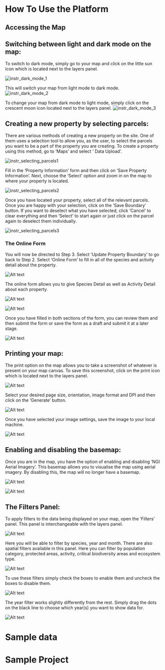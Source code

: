 # How To Use the Platform
<!-- This will be instructions for actions like changing profile settings, going
between different pages, etc and screenshots where necessary-->

<!-- e.g Title like this: -->
## Accessing the Map


<!-- Dark mode -->
## Switching between light and dark mode on the map:

To switch to dark mode, simply go to your map and click on the little sun icon which is located next to the layers panel. 

![instr_dark_mode_1](img/instr_dark_mode_1.png)

This will switch your map from light mode to dark mode.
![instr_dark_mode_2](img/instr_dark_mode_2.png)

To change your map from dark mode to light mode, simply click on the crescent moon icon located next to the layers panel.
![instr_dark_mode_3](img/instr_dark_mode_3.png)


<!-- Selecting Parcels -->
## Creating a new property by selecting parcels:
There are various methods of creating a new property on the site. One of them uses a selection tool to allow you, as the user, to select the parcels you want to be a part of the property you are creating.
To create a property using this method, go to ‘Maps’ and select ‘ Data Upload’.

![instr_selecting_parcels1](img/instr_selecting_parcels1.png)

Fill in the ‘Property Information’ form and then click on ‘Save Property Information’. Next, choose the ‘Select’ option and zoom in on the map to where your property is located.

![instr_selecting_parcels2](img/instr_selecting_parcels2.png)

Once you have located your property, select all of the relevant parcels. Once you are happy with your selection, click on the ‘Save Boundary’ button. If you want to deselect what you have selected, click ‘Cancel’ to clear everything and then ‘Select’ to start again or just click on the parcel again to deselect them individually.

![instr_selecting_parcels3](img/instr_selecting_parcels3.png)

### The Online Form
You will now be directed to Step 3. Select ‘Update Property Boundary’ to go back to Step 2. Select ‘Online Form’ to fill in all of the species and activity detail about the property.

![Alt text](img/online_form_1.png)


The online form allows you to give Species Detail as well as Activity Detail about each property. 

![Alt text](img/online_form_2.png)

![Alt text](img/online_form_3.png)

Once you have filled in both sections of the form, you can review them and then submit the form or save the form as a draft and submit it at a later stage.

![Alt text](img/online_form_4.png)


<!-- Printing your map -->
## Printing your map:
The print option on the map allows you to take a screenshot of whatever is present on your map canvas. To save this screenshot, click on the print icon which is located next to the layers panel.

![Alt text](img/instr_print_1.png)

Select your desired page size, orientation, image format and DPI and then click on the ‘Generate’ button.

![Alt text](img/instr_print_2.png)

Once you have selected your image settings, save the image to your local machine.

![Alt text](img/instr_print_3.png)


<!-- Enabling and disabling the basemap -->
## Enabling and disabling the basemap:

Once you are in the map, you have the option of enabling and disabling ‘NGI Aerial Imagery’. This basemap allows you to visualise the map using aerial imagery. By disabling this, the map will no longer have a basemap. 

![Alt text](img/instr_basemap_1.png)

![Alt text](img/instr_basemap_2.png)

<!-- Filter panel -->
## The Filters Panel:

To apply filters to the data being displayed on your map, open the ‘Filters’ panel. This panel is interchangeable with the layers panel.

![Alt text](img/instr_filters_1.png)

Here you will be able to filter by species, year and month. There are also spatial filters available in this panel. Here you can filter by population category, protected areas, activity, critical biodiversity areas and ecosystem type.

![Alt text](img/instr_filters_2.png)

To use these filters simply check the boxes to enable them and uncheck the boxes to disable them.

![Alt text](img/instr_filters_3.png)

The year filter works slightly differently from the rest. Simply drag the dots on the black line to choose which year(s) you want to show data for.

![Alt text](img/instr_filters_4.png)


# Sample data

# Sample Project